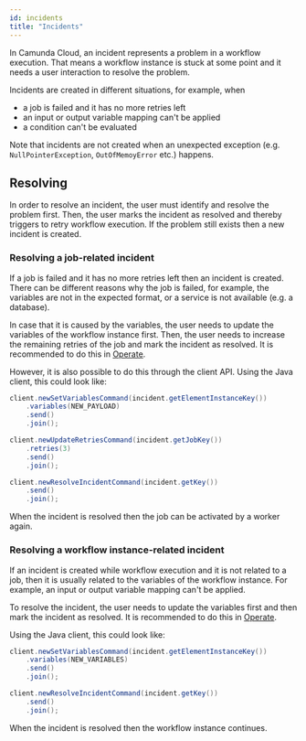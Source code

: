 ```yaml
---
id: incidents
title: "Incidents"
---
```


In Camunda Cloud, an incident represents a problem in a workflow execution. That means a workflow instance is stuck at some point and it needs a user interaction to resolve the problem.

Incidents are created in different situations, for example, when

- a job is failed and it has no more retries left
- an input or output variable mapping can't be applied
- a condition can't be evaluated

Note that incidents are not created when an unexpected exception (e.g. `NullPointerException`, `OutOfMemoyError` etc.) happens.

## Resolving

In order to resolve an incident, the user must identify and resolve the problem first. Then, the user marks the incident as resolved and thereby triggers to retry workflow execution. If the problem still exists then a new incident is created.

### Resolving a job-related incident

If a job is failed and it has no more retries left then an incident is created. There can be different reasons why the job is failed, for example, the variables are not in the expected format, or a service is not available (e.g. a database).

In case that it is caused by the variables, the user needs to update the variables of the workflow instance first. Then, the user needs to increase the remaining retries of the job and mark the incident as resolved. It is recommended to do this in [Operate](/components/operate/index.md).

However, it is also possible to do this through the client API. Using the Java client, this could look like:

```java
client.newSetVariablesCommand(incident.getElementInstanceKey())
    .variables(NEW_PAYLOAD)
    .send()
    .join();

client.newUpdateRetriesCommand(incident.getJobKey())
    .retries(3)
    .send()
    .join();

client.newResolveIncidentCommand(incident.getKey())
    .send()
    .join();
```

When the incident is resolved then the job can be activated by a worker again.

### Resolving a workflow instance-related incident

If an incident is created while workflow execution and it is not related to a job, then it is usually related to the variables of the workflow instance. For example, an input or output variable mapping can't be applied.

To resolve the incident, the user needs to update the variables first and then mark the incident as resolved. It is recommended to do this in [Operate](/components/operate/index.md).

Using the Java client, this could look like:

```java
client.newSetVariablesCommand(incident.getElementInstanceKey())
    .variables(NEW_VARIABLES)
    .send()
    .join();

client.newResolveIncidentCommand(incident.getKey())
    .send()
    .join();
```

When the incident is resolved then the workflow instance continues.
